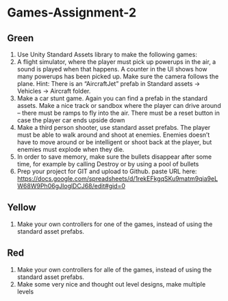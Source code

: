 # Games-Assignment-2

## Green

1. Use Unity Standard Assets library to make the following games:
2. A flight simulator, where the player must pick up powerups in the air, a sound is played when that happens. A
counter in the UI shows how many powerups has been picked up. Make sure the camera follows the plane.
Hint: There is an “AircraftJet” prefab in Standard assets -> Vehicles -> Aircraft folder.
3. Make a car stunt game. Again you can find a prefab in the standard assets. Make a nice track or sandbox
where the player can drive around – there must be ramps to fly into the air. There must be a reset button in
case the player car ends upside down
4. Make a third person shooter, use standard asset prefabs. The player must be able to walk around and shoot
at enemies. Enemies doesn’t have to move around or be intelligent or shoot back at the player, but enemies
must explode when they die.
5. In order to save memory, make sure the bullets disappear after some time, for example by calling Destroy or
by using a pool of bullets
6. Prep your project for GIT and upload to Github. paste URL here:
https://docs.google.com/spreadsheets/d/1rekEFkgqSKu9matm9qia9eLW68W9Ph06gJIoglDCJ68/edit#gid=0

## Yellow

1. Make your own controllers for one of the games, instead of using the standard asset prefabs.

## Red

1. Make your own controllers for alle of the games, instead of using the standard asset prefabs.
2. Make some very nice and thought out level designs, make multiple levels
